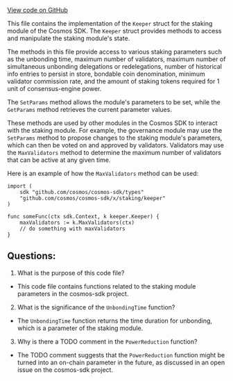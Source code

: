 [View code on GitHub](https://github.com/cosmos/cosmos-sdk/blob/main/x/staking/keeper/params.go)

This file contains the implementation of the `Keeper` struct for the staking module of the Cosmos SDK. The `Keeper` struct provides methods to access and manipulate the staking module's state. 

The methods in this file provide access to various staking parameters such as the unbonding time, maximum number of validators, maximum number of simultaneous unbonding delegations or redelegations, number of historical info entries to persist in store, bondable coin denomination, minimum validator commission rate, and the amount of staking tokens required for 1 unit of consensus-engine power. 

The `SetParams` method allows the module's parameters to be set, while the `GetParams` method retrieves the current parameter values. 

These methods are used by other modules in the Cosmos SDK to interact with the staking module. For example, the governance module may use the `SetParams` method to propose changes to the staking module's parameters, which can then be voted on and approved by validators. Validators may use the `MaxValidators` method to determine the maximum number of validators that can be active at any given time. 

Here is an example of how the `MaxValidators` method can be used:

```
import (
    sdk "github.com/cosmos/cosmos-sdk/types"
    "github.com/cosmos/cosmos-sdk/x/staking/keeper"
)

func someFunc(ctx sdk.Context, k keeper.Keeper) {
    maxValidators := k.MaxValidators(ctx)
    // do something with maxValidators
}
```
## Questions: 
 1. What is the purpose of this code file?
- This code file contains functions related to the staking module parameters in the cosmos-sdk project.

2. What is the significance of the `UnbondingTime` function?
- The `UnbondingTime` function returns the time duration for unbonding, which is a parameter of the staking module.

3. Why is there a TODO comment in the `PowerReduction` function?
- The TODO comment suggests that the `PowerReduction` function might be turned into an on-chain parameter in the future, as discussed in an open issue on the cosmos-sdk project.